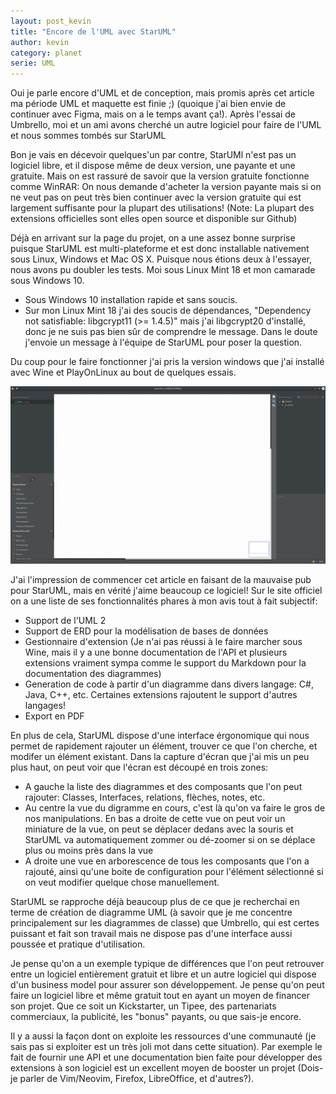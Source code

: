 ```yaml
---
layout: post_kevin
title: "Encore de l'UML avec StarUML"
author: kevin
category: planet
serie: UML
---
```


Oui je parle encore d'UML et de conception, mais promis après cet article ma période UML et maquette est finie ;) (quoique j'ai bien envie de continuer avec Figma, mais on a le temps avant ça!). Après l'essai de Umbrello, moi et un ami avons cherché un autre logiciel pour faire de l'UML et nous sommes tombés sur StarUML

<!--break-->

Bon je vais en décevoir quelques'un par contre, StarUMl n'est pas un logiciel libre, et il dispose même de deux version, une payante et une gratuite. Mais on est rassuré de savoir que la version gratuite fonctionne comme WinRAR: On nous demande d'acheter la version payante mais si on ne veut pas on peut très bien continuer avec la version gratuite qui est largement suffisante pour la plupart des utilisations! (Note: La plupart des extensions officielles sont elles open source et disponible sur Github)


Déjà en arrivant sur la page du projet, on a une assez bonne surprise puisque StarUML est multi-plateforme et est donc installable nativement sous Linux, Windows et Mac OS X. Puisque nous étions deux à l'essayer, nous avons pu doubler les tests. Moi sous Linux Mint 18 et mon camarade sous Windows 10.

* Sous Windows 10 installation rapide et sans soucis.
* Sur mon Linux Mint 18 j'ai des soucis de dépendances, "Dependency not satisfiable: libgcrypt11 (>= 1.4.5)" mais j'ai libgcrypt20 d'installé, donc je ne suis pas bien sûr de comprendre le message. Dans le doute j'envoie un message à l'équipe de StarUML pour poser la question.

Du coup pour le faire fonctionner j'ai pris la version windows que j'ai installé avec Wine et PlayOnLinux au bout de quelques essais.

![Capture StarUML](/images/staruml.jpg)

J'ai l'impression de commencer cet article en faisant de la mauvaise pub pour StarUML, mais en vérité j'aime beaucoup ce logiciel! Sur le site officiel on a une liste de ses fonctionnalités phares à mon avis tout à fait subjectif:

* Support de l'UML 2
* Support de ERD pour la modélisation de bases de données
* Gestionnaire d'extension (Je n'ai pas réussi à le faire marcher sous Wine, mais il y a une bonne documentation de l'API et plusieurs extensions vraiment sympa comme le support du Markdown pour la documentation des diagrammes)
* Generation de code à partir d'un diagramme dans divers langage: C#, Java, C++, etc. Certaines extensions rajoutent le support d'autres langages!
* Export en PDF

En plus de cela, StarUML dispose d'une interface érgonomique qui nous permet de rapidement rajouter un élément, trouver ce que l'on cherche, et modifer un élément existant. Dans la capture d'écran que j'ai mis un peu plus haut, on peut voir que l'écran est découpé en trois zones:

* A gauche la liste des diagrammes et des composants que l'on peut rajouter: Classes, Interfaces, relations, flèches, notes, etc.
* Au centre la vue du digramme en cours, c'est là qu'on va faire le gros de nos manipulations. En bas a droite de cette vue on peut voir un miniature de la vue, on peut se déplacer dedans avec la souris et StarUML va automatiquement zommer ou dé-zoomer si on se déplace plus ou moins près dans la vue 
* A droite une vue en arborescence de tous les composants que l'on a rajouté, ainsi qu'une boite de configuration pour l'élément sélectionné si on veut modifier quelque chose manuellement.

StarUML se rapproche déjà beaucoup plus de ce que je recherchai en terme de création de diagramme UML (à savoir que je me concentre principalement sur les diagrammes de classe) que Umbrello, qui est certes puissant et fait son travail mais ne dispose pas d'une interface aussi poussée et pratique d'utilisation. 

Je pense qu'on a un exemple typique de différences que l'on peut retrouver entre un logiciel entièrement gratuit et libre et un autre logiciel qui dispose d'un business model pour assurer son développement. Je pense qu'on peut faire un logiciel libre et même gratuit tout en ayant un moyen de financer son projet. Que ce soit un Kickstarter, un Tipee, des partenariats commerciaux, la publicité, les "bonus" payants, ou que sais-je encore.

Il y a aussi la façon dont on exploite les ressources d'une communauté (je sais pas si exploiter est un très joli mot dans cette situation). Par exemple le fait de fournir une API et une documentation bien faite pour développer des extensions à son logiciel est un excellent moyen de booster un projet (Dois-je parler de Vim/Neovim, Firefox, LibreOffice, et d'autres?). 
